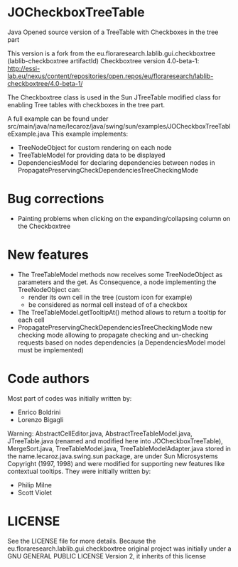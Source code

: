 JOCheckboxTreeTable
===================

Java Opened source version of a TreeTable with Checkboxes in the tree part

This version is a fork from the eu.floraresearch.lablib.gui.checkboxtree (lablib-checkboxtree artifactId) Checkboxtree version 4.0-beta-1: http://essi-lab.eu/nexus/content/repositories/open.repos/eu/floraresearch/lablib-checkboxtree/4.0-beta-1/

The Checkboxtree class is used in the Sun JTreeTable modified class for enabling Tree tables with checkboxes in the tree part. 

A full example can be found under src/main/java/name/lecaroz/java/swing/sun/examples/JOCheckboxTreeTableExample.java
This example implements:
- TreeNodeObject for custom rendering on each node
- TreeTableModel for providing data to be displayed
- DependenciesModel for declaring dependencies between nodes in PropagatePreservingCheckDependenciesTreeCheckingMode 

Bug corrections
===============
- Painting problems when clicking on the expanding/collapsing column on the Checkboxtree

New features
============
- The TreeTableModel methods now receives some TreeNodeObject as parameters and the get. As Consequence, a node implementing the TreeNodeObject can:
	- render its own cell in the tree (custom icon for example)
	- be considered as normal cell instead of of a checkbox
- The TreeTableModel.getTooltipAt() method allows to return a tooltip for each cell
- PropagatePreservingCheckDependenciesTreeCheckingMode new checking mode allowing to propagate checking and un-checking requests based on nodes dependencies (a DependenciesModel model must be implemented)

Code authors
============
Most part of codes was initially written by:
- Enrico Boldrini
- Lorenzo Bigagli

Warning:
AbstractCellEditor.java, AbstractTreeTableModel.java, JTreeTable.java (renamed and modified here into JOCheckboxTreeTable), MergeSort.java, TreeTableModel.java, TreeTableModelAdapter.java stored in the name.lecaroz.java.swing.sun package, are under Sun Microsystems Copyright (1997, 1998) and were modified for supporting new features like contextual tooltips. They were initially written by: 
- Philip Milne
- Scott Violet

LICENSE
=======
See the LICENSE file for more details. Because the eu.floraresearch.lablib.gui.checkboxtree original project was initially under a GNU GENERAL PUBLIC LICENSE Version 2, it inherits of this license